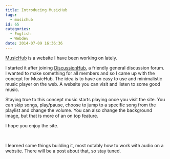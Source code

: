 ```yaml
---
title: Introducing MusicHub
tags:
  - musichub
id: 65
categories:
  - English
  - Webdev
date: 2014-07-09 16:36:36
---
```


[MusicHub](http://musichub.xn--der-grne-baum-1ob.net/) is a website I have been working on lately.

I started it after joining [DiscussionHub](http://discussionhub.net/member.php?action=register&amp;referrer=543), a friendly general discussion forum. I wanted to make something for all members and so I came up with the concept for MusicHub. The idea is to have an easy to use and minimalistic music player on the web. A website you can visit and listen to some good music.

Staying true to this concept music starts playing once you visit the site. You can skip songs, play/pause, choose to jump to a specific song from the playlist and change the volume. You can also change the background image, but that is more of an on top feature.

I hope you enjoy the site.

&nbsp;

I learned some things building it, most notably how to work with audio on a website. There will be a post about that, so stay tuned.